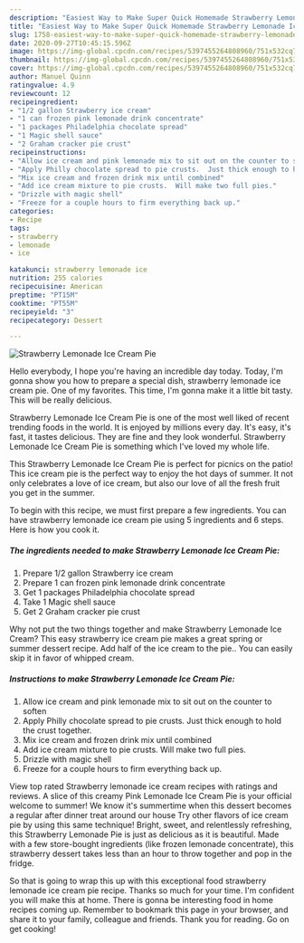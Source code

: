 ```yaml
---
description: "Easiest Way to Make Super Quick Homemade Strawberry Lemonade Ice Cream Pie"
title: "Easiest Way to Make Super Quick Homemade Strawberry Lemonade Ice Cream Pie"
slug: 1758-easiest-way-to-make-super-quick-homemade-strawberry-lemonade-ice-cream-pie
date: 2020-09-27T10:45:15.596Z
image: https://img-global.cpcdn.com/recipes/5397455264808960/751x532cq70/strawberry-lemonade-ice-cream-pie-recipe-main-photo.jpg
thumbnail: https://img-global.cpcdn.com/recipes/5397455264808960/751x532cq70/strawberry-lemonade-ice-cream-pie-recipe-main-photo.jpg
cover: https://img-global.cpcdn.com/recipes/5397455264808960/751x532cq70/strawberry-lemonade-ice-cream-pie-recipe-main-photo.jpg
author: Manuel Quinn
ratingvalue: 4.9
reviewcount: 12
recipeingredient:
- "1/2 gallon Strawberry ice cream"
- "1 can frozen pink lemonade drink concentrate"
- "1 packages Philadelphia chocolate spread"
- "1 Magic shell sauce"
- "2 Graham cracker pie crust"
recipeinstructions:
- "Allow ice cream and pink lemonade mix to sit out on the counter to soften"
- "Apply Philly chocolate spread to pie crusts.  Just thick enough to hold the crust together."
- "Mix ice cream and frozen drink mix until combined"
- "Add ice cream mixture to pie crusts.  Will make two full pies."
- "Drizzle with magic shell"
- "Freeze for a couple hours to firm everything back up."
categories:
- Recipe
tags:
- strawberry
- lemonade
- ice

katakunci: strawberry lemonade ice 
nutrition: 255 calories
recipecuisine: American
preptime: "PT15M"
cooktime: "PT55M"
recipeyield: "3"
recipecategory: Dessert

---
```



![Strawberry Lemonade Ice Cream Pie](https://img-global.cpcdn.com/recipes/5397455264808960/751x532cq70/strawberry-lemonade-ice-cream-pie-recipe-main-photo.jpg)

Hello everybody, I hope you're having an incredible day today. Today, I'm gonna show you how to prepare a special dish, strawberry lemonade ice cream pie. One of my favorites. This time, I'm gonna make it a little bit tasty. This will be really delicious.

Strawberry Lemonade Ice Cream Pie is one of the most well liked of recent trending foods in the world. It is enjoyed by millions every day. It's easy, it's fast, it tastes delicious. They are fine and they look wonderful. Strawberry Lemonade Ice Cream Pie is something which I've loved my whole life.

This Strawberry Lemonade Ice Cream Pie is perfect for picnics on the patio! This ice cream pie is the perfect way to enjoy the hot days of summer. It not only celebrates a love of ice cream, but also our love of all the fresh fruit you get in the summer.


To begin with this recipe, we must first prepare a few ingredients. You can have strawberry lemonade ice cream pie using 5 ingredients and 6 steps. Here is how you cook it.

<!--inarticleads1-->

##### The ingredients needed to make Strawberry Lemonade Ice Cream Pie:

1. Prepare 1/2 gallon Strawberry ice cream
1. Prepare 1 can frozen pink lemonade drink concentrate
1. Get 1 packages Philadelphia chocolate spread
1. Take 1 Magic shell sauce
1. Get 2 Graham cracker pie crust


Why not put the two things together and make Strawberry Lemonade Ice Cream? This easy strawberry ice cream pie makes a great spring or summer dessert recipe. Add half of the ice cream to the pie.. You can easily skip it in favor of whipped cream. 

<!--inarticleads2-->

##### Instructions to make Strawberry Lemonade Ice Cream Pie:

1. Allow ice cream and pink lemonade mix to sit out on the counter to soften
1. Apply Philly chocolate spread to pie crusts.  Just thick enough to hold the crust together.
1. Mix ice cream and frozen drink mix until combined
1. Add ice cream mixture to pie crusts.  Will make two full pies.
1. Drizzle with magic shell
1. Freeze for a couple hours to firm everything back up.


View top rated Strawberry lemonade ice cream recipes with ratings and reviews. A slice of this creamy Pink Lemonade Ice Cream Pie is your official welcome to summer! We know it&#39;s summertime when this dessert becomes a regular after dinner treat around our house Try other flavors of ice cream pie by using this same technique! Bright, sweet, and relentlessly refreshing, this Strawberry Lemonade Pie is just as delicious as it is beautiful. Made with a few store-bought ingredients (like frozen lemonade concentrate), this strawberry dessert takes less than an hour to throw together and pop in the fridge. 

So that is going to wrap this up with this exceptional food strawberry lemonade ice cream pie recipe. Thanks so much for your time. I'm confident you will make this at home. There is gonna be interesting food in home recipes coming up. Remember to bookmark this page in your browser, and share it to your family, colleague and friends. Thank you for reading. Go on get cooking!
